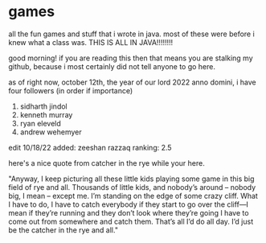 # games
all the fun games and stuff that i wrote in java.  most of these were before i knew what a class was.
THIS IS ALL IN JAVA!!!!!!!!

good morning!  if you are reading this then that means you are stalking my github, because i most certainly did not tell anyone to go here. 

as of right now, october 12th, the year of our lord 2022 anno domini, i have four followers
(in order if importance)

1) sidharth jindol
2) kenneth murray
3) ryan eleveld
4) andrew wehemyer

edit 10/18/22
added: zeeshan razzaq
ranking: 2.5

here's a nice quote from catcher in the rye while your here.

"Anyway, I keep picturing all these little kids playing some game in this big field of rye and all. Thousands of little kids, and nobody’s around – nobody big, I mean – except me. I’m standing on the edge of some crazy cliff. What I have to do, I have to catch everybody if they start to go over the cliff—I mean if they’re running and they don’t look where they’re going I have to come out from somewhere and catch them. That’s all I’d do all day. I’d just be the catcher in the rye and all."
